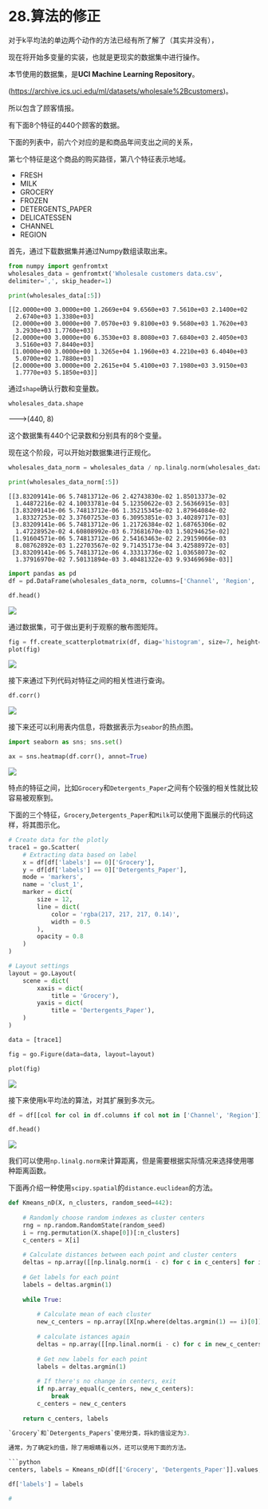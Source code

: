 



# 28.算法的修正

对于k平均法的单边两个动作的方法已经有所了解了（其实并没有），

现在将开始多变量的实装，也就是更现实的数据集中进行操作。

本节使用的数据集，是**UCI Machine Learning Repository**。

(https://archive.ics.uci.edu/ml/datasets/wholesale%2Bcustomers)。

所以包含了顾客情报。

有下面8个特征的440个顾客的数据。

下面的列表中，前六个对应的是和商品年间支出之间的关系，

第七个特征是这个商品的购买路径，第八个特征表示地域。

* FRESH 
* MILK
* GROCERY
* FROZEN
* DETERGENTS_PAPER
* DELICATESSEN
* CHANNEL
* REGION

首先，通过下载数据集并通过Numpy数组读取出来。

```python
from numpy import genfromtxt
wholesales_data = genfromtxt('Wholesale customers data.csv',
delimiter=',', skip_header=1)

print(wholesales_data[:5])
```
    [[2.0000e+00 3.0000e+00 1.2669e+04 9.6560e+03 7.5610e+03 2.1400e+02
      2.6740e+03 1.3380e+03]
     [2.0000e+00 3.0000e+00 7.0570e+03 9.8100e+03 9.5680e+03 1.7620e+03
      3.2930e+03 1.7760e+03]
     [2.0000e+00 3.0000e+00 6.3530e+03 8.8080e+03 7.6840e+03 2.4050e+03
      3.5160e+03 7.8440e+03]
     [1.0000e+00 3.0000e+00 1.3265e+04 1.1960e+03 4.2210e+03 6.4040e+03
      5.0700e+02 1.7880e+03]
     [2.0000e+00 3.0000e+00 2.2615e+04 5.4100e+03 7.1980e+03 3.9150e+03
      1.7770e+03 5.1850e+03]]
      
通过`shape`确认行数和变量数。

```python
wholesales_data.shape
```
--->(440, 8)

这个数据集有440个记录数和分别具有的8个变量。

现在这个阶段，可以开始对数据集进行正规化。

```python
wholesales_data_norm = wholesales_data / np.linalg.norm(wholesales_data)

print(wholesales_data_norm[:5])
```
    [[3.83209141e-06 5.74813712e-06 2.42743830e-02 1.85013373e-02
      1.44872216e-02 4.10033781e-04 5.12350622e-03 2.56366915e-03]
     [3.83209141e-06 5.74813712e-06 1.35215345e-02 1.87964084e-02
      1.83327253e-02 3.37607253e-03 6.30953851e-03 3.40289717e-03]
     [3.83209141e-06 5.74813712e-06 1.21726384e-02 1.68765306e-02
      1.47228952e-02 4.60808992e-03 6.73681670e-03 1.50294625e-02]
     [1.91604571e-06 5.74813712e-06 2.54163463e-02 2.29159066e-03
      8.08762892e-03 1.22703567e-02 9.71435173e-04 3.42588972e-03]
     [3.83209141e-06 5.74813712e-06 4.33313736e-02 1.03658073e-02
      1.37916970e-02 7.50131894e-03 3.40481322e-03 9.93469698e-03]]
      
```python
import pandas as pd
df = pd.DataFrame(wholesales_data_norm, columns=['Channel', 'Region', 'Fresh', 'Milk', 'Grocery', 'Frozen', 'Detergents_paper', 'Delicassen'])

df.head()
```
![](https://github.com/Ghj1314xxx/Numpy/blob/master/Images/ws.PNG)

通过数据集，可于做出更利于观察的散布图矩阵。

```python
fig = ff.create_scatterplotmatrix(df, diag='histogram', size=7, height=1200, width=1200)
plot(fig)
```
![](https://github.com/Ghj1314xxx/Numpy/blob/master/Images/sca.png)

接下来通过下列代码对特征之间的相关性进行查询。

```python
df.corr()
```
![](https://github.com/Ghj1314xxx/Numpy/blob/master/Images/corr.png)

接下来还可以利用表内信息，将数据表示为`seabor`的热点图。

```python
import seaborn as sns; sns.set()

ax = sns.heatmap(df.corr(), annot=True)
```
![](https://github.com/Ghj1314xxx/Numpy/blob/master/Images/htm.png)

特点的特征之间，比如`Grocery`和`Detergents_Paper`之间有个较强的相关性就比较容易被观察到。

下面的三个特征，`Grocery`,`Detergents_Paper`和`Milk`可以使用下面展示的代码这样，将其图示化。

```python
# Create data for the plotly
trace1 = go.Scatter(
    # Extracting data based on label
    x = df[df['labels'] == 0]['Grocery'],
    y = df[df['labels'] == 0]['Detergents_Paper'],
    mode = 'markers',
    name = 'clust_1',
    marker = dict(
        size = 12,
        line = dict(
            color = 'rgba(217, 217, 217, 0.14)',
            width = 0.5
        ),
        opacity = 0.8
    )
)

# Layout settings
layout = go.Layout(
    scene = dict(
        xaxis = dict(
            title = 'Grocery'),
        yaxis = dict(
            title = 'Dertergents_Paper'),
    )
)

data = [trace1]

fig = go.Figure(data=data, layout=layout)

plot(fig)
```
![](https://github.com/Ghj1314xxx/Numpy/blob/master/Images/.png)

接下来使用k平均法的算法，对其扩展到多次元。

```python
df = df[[col for col in df.columns if col not in ['Channel', 'Region']]]

df.head()
```
![](https://github.com/Ghj1314xxx/Numpy/blob/master/Images/col.png)

我们可以使用`np.linalg.norm`来计算距离，但是需要根据实际情况来选择使用哪种距离函数。

下面再介绍一种使用`scipy.spatial`的`distance.euclidean`的方法。

```python
def Kmeans_nD(X, n_clusters, random_seed=442):
    
    # Randomly choose random indexes as cluster centers
    rng = np.random.RandomState(random_seed)
    i = rng.permutation(X.shape[0])[:n_clusters]
    c_centers = X[i]
    
    # Calculate distances between each point and cluster centers
    deltas = np.array([[np.linalg.norm(i - c) for c in c_centers] for i in X])
    
    # Get labels for each point
    labels = deltas.argmin(1)
    
    while True:
    
        # Calculate mean of each cluster
        new_c_centers = np.array([X[np.where(deltas.argmin(1) == i)[0]].mean(axis=0) for i in range(n_clusters)])
        
        # calculate istances again
        deltas = np.array([[np.linal.norm(i - c) for c in new_c_centers] for i in X])
        
        # Get new labels for each point
        labels = deltas.argmin(1)
        
        # If there's no change in centers, exit
        if np.array_equal(c_centers, new_c_centers):
            break
        c_centers = new_c_centers
        
    return c_centers, labels
    
`Grocery`和`Detergents_Papers`使用分类，将k的值设定为3.

通常，为了确定k的值，除了用眼睛看以外，还可以使用下面的方法。

```python
centers, labels = Kmeans_nD(df[['Grocery', 'Detergents_Paper']].values, 3)

df['labels'] = labels

#


